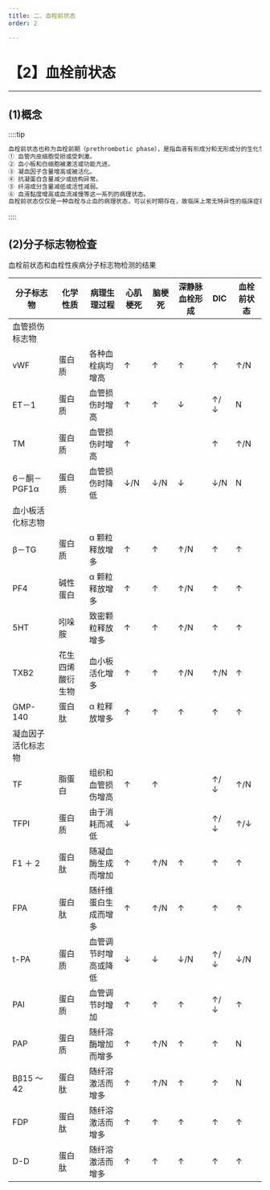 ```yaml
---
title: 二、血栓前状态
order: 2

---
```


# 【2】血栓前状态

<kaodian :text="'血液学检验记忆卡'" />

<!-- ###### 第三十一章 常见血栓性疾病的实验诊断

> 临床血液学检验 -->

<beitiX/>

---

## (1)概念

<son :text="'血液学检验记忆卡'" text1="(1)概念" :textOption="[['了解','基础知识','相关专业知识'],['了解','基础知识','相关专业知识'],['了解','基础知识','相关专业知识']]" />

::::tip

```js
血栓前状态也称为血栓前期（prethrombotic phase），是指血液有形成分和无形成分的生化学和流变学发生某些变化，这些变化可以反映：
① 血管内皮细胞受损或受刺激。
② 血小板和白细胞被激活或功能亢进。
③ 凝血因子含量增高或被活化。
④ 抗凝蛋白含量减少或结构异常。
⑤ 纤溶成分含量减低或活性减弱。
⑥ 血液黏度增高或血流减慢等这一系列的病理状态。
血栓前状态仅仅是一种血栓与止血的病理状态，可以长时期存在，故临床上常无特异性的临床症状和体征。
```

::::

## (2)分子标志物检查

<son :text="'血液学检验记忆卡'" text1="(2)分子标志物检查" :textOption="[['了解','相关专业知识','专业知识'],['了解','相关专业知识','专业知识'],['掌握','专业知识','专业实践能力']]" />

血栓前状态和血栓性疾病分子标志物检测的结果

| 分子标志物         | 化学性质         | 病理生理过程         | 心肌梗死 | 脑梗死 | 深静脉血栓形成 | DIC | 血栓前状态 |
| ------------------ | ---------------- | -------------------- | -------- | ------ | -------------- | --- | ---------- |
| 血管损伤标志物     |                  |                      |          |        |                |     |            |
| vWF                | 蛋白质           | 各种血栓病均增高     | ↑        | ↑      | ↑              | ↑   | ↑/N        |
| ET－1              | 蛋白质           | 血管损伤时增高       | ↑        | ↑      | ↓              | ↑/↓ | N          |
| TM                 | 蛋白质           | 血管损伤时增高       | ↑        |        |                | ↑   | ↑/N        |
| 6－酮－PGF1α       | 蛋白质           | 血管损伤时降低       | ↓/N      | ↓/N    | ↓              | ↓/N | N          |
| 血小板活化标志物   |                  |                      |          |        |                |     |            |
| β－TG              | 蛋白质           | α 颗粒释放增多       | ↑        | ↑      | ↑/N            | ↑   | ↑          |
| PF4                | 碱性蛋白         | α 颗粒释放增多       | ↑        | ↑      | ↑/N            | ↑   | ↑          |
| 5HT                | 吲哚胺           | 致密颗粒释放增多     | ↑        | ↑      | ↑/N            | ↑   | ↑          |
| TXB2               | 花生四烯酸衍生物 | 血小板活化增多       | ↑        | ↑      | ↑/N            | ↑/N | ↑          |
| GMP-140            | 蛋白肽           | α 粒释放增多         | ↑        | ↑      | ↑              | ↑   | ↑          |
| 凝血因子活化标志物 |                  |                      |          |        |                |     |            |
| TF                 | 脂蛋白           | 组织和血管损伤增高   | ↑        | ↑      |                | ↑/↓ | ↑/N        |
| TFPI               | 蛋白质           | 由于消耗而减低       | ↓        |        |                | ↑/↓ | ↑/↓        |
| F1 ＋ 2            | 蛋白肽           | 随凝血酶生成而增加   | ↑        | ↑/N    | ↑              | ↑   | ↑          |
| FPA                | 蛋白肽           | 随纤维蛋白生成而增多 | ↑        | ↑/N    | ↑              | ↑   | ↑          |
| t-PA               | 蛋白质           | 血管调节时增高或降低 | ↓        | ↓      | ↓/N            | ↑/↓ | ↓/N        |
| PAI                | 蛋白质           | 血管调节时增加       | ↑        | ↑      | ↑              | ↑/↓ | ↑          |
| PAP                | 蛋白质           | 随纤溶酶增加而增多   | ↑        | ↑/N    | ↑              | ↑   | N          |
| Bβ15 ～ 42         | 蛋白肽           | 随纤溶激活而增多     | ↑        | ↑/N    | ↑              | ↑   | N          |
| FDP                | 蛋白肽           | 随纤溶激活而增多     | ↑        | ↑      | ↑              | ↑   | ↑          |
| D-D                | 蛋白肽           | 随纤溶激活而增多     | ↑        | ↑      | ↑              | ↑   | ↑          |
